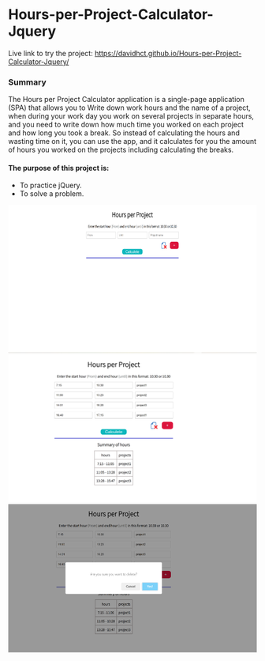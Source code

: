 # Hours-per-Project-Calculator-Jquery

Live link to try the project: https://davidhct.github.io/Hours-per-Project-Calculator-Jquery/

### Summary

The Hours per Project Calculator application is a single-page application (SPA) that allows you to Write down work hours and the name of a project, when during your work day you work on several projects in separate hours, and you need to write down how much time you worked on each project and how long you took a break. So instead of calculating the hours and wasting time on it, you can use the app, and it calculates for you the amount of hours you worked on the projects including calculating the breaks.<br>

#### The purpose of this project is:

- To practice jQuery.
- To solve a problem.

<kbd><img src="/demo images/img_1.png" width="630" height="300"></kbd><br>
<kbd><img src="/demo images/img_2.png" width="630" height="300"></kbd><br>
<kbd><img src="/demo images/img_3.png" width="630" height="300"></kbd>
